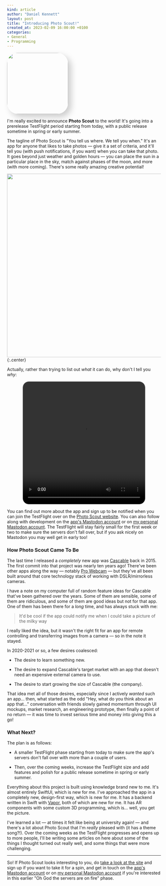 ```yaml
---
kind: article
author: "Daniel Kennett"
layout: post
title: "Introducing Photo Scout!"
created_at: 2023-02-09 16:00:00 +0100
categories:
- General
- Programming
---
```


<img class="no-border" style="border-radius: 36px; box-shadow: 10px 10px 20px #ccc;" width="200" src="/pictures/photo-scout-icon.png" />

I'm really excited to announce **Photo Scout** to the world! It's going into a prerelease TestFlight period starting from today, with a public release sometime in spring or early summer.

The tagline of Photo Scout is "You tell us where. We tell you when." It's an app for anyone that likes to take photos — give it a set of criteria, and it'll tell you (with push notifications, if you want) when you can take that photo. It goes beyond just weather and golden hours — you can place the sun in a particular place in the sky, match against phases of the moon, and more (with more coming). There's some really amazing creative potential! 

<img class="no-border" width="600" src="/pictures/photo-scout-tf1-screenshots.png" />
{:.center}

Actually, rather than trying to list out *what* it can do, why don't I tell you *why*:

<p align="center">
    <video style="border: 1px solid #999; border-radius: 20px;" width="400" height="400" controls>
        <source src="/pictures/photo-scout-testflight-intro.mp4" type="video/mp4">
        Your browser does not support the video tag.
    </video>
</p>

You can find out more about the app and sign up to be notified when you can join the TestFlight over on the [Photo Scout website](https://photo-scout.app/). You can also follow along with development on the [app's Mastodon account](https://indieapps.space/@photoscout) or on [my personal Mastodon account](https://mastodon.social/@ikenndac). The TestFlight will stay fairly small for the first week or two to make sure the servers don't fall over, but if you ask nicely on Mastodon you may well get in early too!

### How Photo Scout Came To Be

The last time I released a _completely_ new app was [Cascable](https://cascable.se/ios/) back in 2015. The first commit into that project was nearly ten years ago! There've been other apps along the way — notably [Pro Webcam](https://cascable.se/pro-webcam/) — but they've all been built around that core technology stack of working with DSLR/mirrorless cameras. 

I have a note on my computer full of random feature ideas for Cascable that've been gathered over the years. Some of them are sensible, some of them are ridiculous, and some of them are good ideas but not for that app. One of them has been there for a *long* time, and has always stuck with me:

> It'd be cool if the app could notify me when I could take a picture of the milky way

I really liked the idea, but it wasn't the right fit for an app for remote controlling and transferring images from a camera — so in the note it stayed. 

In 2020-2021 or so, a few desires coalesced: 

- The desire to learn something new.

- The desire to expand Cascable's target market with an app that doesn't need an expensive external camera to use.

- The desire to start growing the size of Cascable (the company).

That idea met all of those desires, especially since I actively *wanted* such an app… then, what started as the odd "Hey, what do you think about an app that…" conversation with friends slowly gained momentum through UI mockups, market research, an engineering prototype, then finally a point of no return — it was time to invest serious time and money into giving this a go!

### What Next?

The plan is as follows: 

- A smaller TestFlight phase starting from today to make sure the app's servers don't fall over with more than a couple of users.

- Then, over the coming weeks, increase the TestFlight size and add features and polish for a public release sometime in spring or early summer. 

Everything about this project is built using knowledge brand new to me. It's almost entirely SwiftUI, which is new for me. I've approached the app in a completely new, design-first way, which is new for me. It has a backend written in Swift with [Vapor](https://vapor.codes), both of which are new for me. It has AR components with some custom 3D programming, which is… well, you get the picture.

I've learned a lot — at times it felt like being at university again! — and there's a lot about Photo Scout that I'm _really_ pleased with (it has a theme song?!). Over the coming weeks as the TestFlight progresses and opens up to more people, I'll be writing some articles on here about some of the things I thought turned out really well, and some things that were more challenging.

---

So! If Photo Scout looks interesting to you, do [take a look at the site](https://photo-scout.app/) and sign up if you want to take it for a spin, and get in touch on the [app's Mastodon account](https://indieapps.space/@photoscout) or on [my personal Mastodon account](https://mastodon.social/@ikenndac) if you're interested in this earlier "Oh God the servers are on fire" phase.
